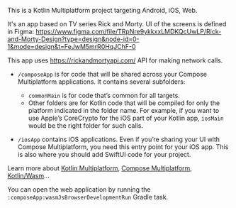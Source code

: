 This is a Kotlin Multiplatform project targeting Android, iOS, Web.

It's an app based on TV series Rick and Morty. 
UI of the screens is defined in Figma: https://www.figma.com/file/TRpNre9ykkxxLMDKQcUwLP/Rick-and-Morty-Design?type=design&node-id=0-1&mode=design&t=FeJwM5mrR0HqJChF-0

This app uses https://rickandmortyapi.com/ API for making network calls.

* `/composeApp` is for code that will be shared across your Compose Multiplatform applications.
  It contains several subfolders:
  - `commonMain` is for code that’s common for all targets.
  - Other folders are for Kotlin code that will be compiled for only the platform indicated in the folder name.
    For example, if you want to use Apple’s CoreCrypto for the iOS part of your Kotlin app,
    `iosMain` would be the right folder for such calls.

* `/iosApp` contains iOS applications. Even if you’re sharing your UI with Compose Multiplatform, 
  you need this entry point for your iOS app. This is also where you should add SwiftUI code for your project.

Learn more about [Kotlin Multiplatform](https://www.jetbrains.com/help/kotlin-multiplatform-dev/get-started.html),
[Compose Multiplatform](https://github.com/JetBrains/compose-multiplatform/#compose-multiplatform),
[Kotlin/Wasm](https://kotl.in/wasm/)…

You can open the web application by running the `:composeApp:wasmJsBrowserDevelopmentRun` Gradle task.
